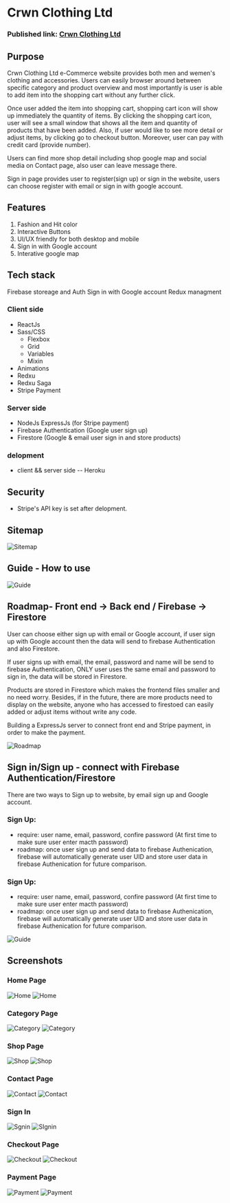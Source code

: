 # Crwn Clothing Ltd

### Published link: [Crwn Clothing Ltd](https://cw-shop.herokuapp.com/)

## Purpose

Crwn Clothing Ltd e-Commerce website provides both men and wemen's clothing and accessories. Users can easily browser around between specific category and product overview and most importantly is user is able to add item into the shopping cart without any further click.

Once user added the item into shopping cart, shopping cart icon will show up immediately the quantity of items. By clicking the shopping cart icon, user will see a small window that shows all the item and quantity of products that have been added. Also, if user would like to see more detail or adjust items, by clicking go to checkout button. Moreover, user can pay with credit card (provide number).

Users can find more shop detail including shop google map and social media on Contact page, also user can leave message there.

Sign in page provides user to register(sign up) or sign in the website, users can choose register with email or sign in with google account.

## Features

1. Fashion and Hit color
1. Interactive Buttons
1. UI/UX friendly for both desktop and mobile
1. Sign in with Google account
1. Interative google map

## Tech stack

Firebase storeage and Auth
Sign in with Google account
Redux managment

### Client side

- ReactJs
- Sass/CSS
  - Flexbox
  - Grid
  - Variables
  - Mixin
- Animations
- Redxu
- Redxu Saga
- Stripe Payment

### Server side

- NodeJs ExpressJs (for Stripe payment)
- Firebase Authentication (Google user sign up)
- Firestore (Google & email user sign in and store products)

### delopment

- client && server side -- Heroku

## Security

- Stripe's API key is set after delopment.

## Sitemap

![Sitemap](https://github.com/TanjaKuo/clothing-site/blob/master/doc/site-map.png)

## Guide - How to use

![Guide](https://github.com/TanjaKuo/clothing-site/blob/master/doc/how-to-use.png)

## Roadmap- Front end -> Back end / Firebase -> Firestore

User can choose either sign up with email or Google account, if user sign up with Google account then the data will send to firebase Authentication and also Firestore.

If user signs up with email, the email, password and name will be send to firebase Authentication, ONLY user uses the same email and password to sign in, the data will be stored in Firestore.

Products are stored in Firestore which makes the frontend files smaller and no need worry. Besides, if in the future, there are more products need to display on the website, anyone who has accessed to firestoed can easily added or adjust items without write any code.

Building a ExpressJs server to connect front end and Stripe payment, in order to make the payment.

![Roadmap](https://github.com/TanjaKuo/clothing-site/blob/master/doc/roadmap.png)

## Sign in/Sign up - connect with Firebase Authentication/Firestore

There are two ways to Sign up to website, by email sign up and Google account.

### Sign Up:

- require: user name, email, password, confire password (At first time to make sure user enter macth password)
- roadmap: once user sign up and send data to firebase Authenication, firebase will automatically generate user UID and store user data in firebase Authenication for future comparison.

### Sign Up:

- require: user name, email, password, confire password (At first time to make sure user enter macth password)
- roadmap: once user sign up and send data to firebase Authenication, firebase will automatically generate user UID and store user data in firebase Authenication for future comparison.

![Guide](https://github.com/TanjaKuo/clothing-site/blob/master/doc/how-to-use.png)

## Screenshots

### Home Page

![Home](https://github.com/TanjaKuo/clothing-site/blob/master/doc/home.png)
![Home](https://github.com/TanjaKuo/clothing-site/blob/master/doc/home-mobile.png)

### Category Page

![Category](https://github.com/TanjaKuo/clothing-site/blob/master/doc/category.png)
![Category](https://github.com/TanjaKuo/clothing-site/blob/master/doc/category-mobile.png)

### Shop Page

![Shop](https://github.com/TanjaKuo/clothing-site/blob/master/doc/product.png)
![Shop](https://github.com/TanjaKuo/clothing-site/blob/master/doc/product-mobile.png)

### Contact Page

![Contact](https://github.com/TanjaKuo/clothing-site/blob/master/doc/contact.png)
![Contact](https://github.com/TanjaKuo/clothing-site/blob/master/doc/contact-mobile.png)

### Sign In

![Sgnin](https://github.com/TanjaKuo/clothing-site/blob/master/doc/signin.png)
![SIgnin](https://github.com/TanjaKuo/clothing-site/blob/master/doc/signin-mobile.png)

### Checkout Page

![Checkout](https://github.com/TanjaKuo/clothing-site/blob/master/doc/checkout.png)
![Checkout](https://github.com/TanjaKuo/clothing-site/blob/master/doc/checkout-mobile.png)

### Payment Page

![Payment](https://github.com/TanjaKuo/clothing-site/blob/master/doc/payment.png)
![Payment](https://github.com/TanjaKuo/clothing-site/blob/master/doc/payment-mobile.png)
